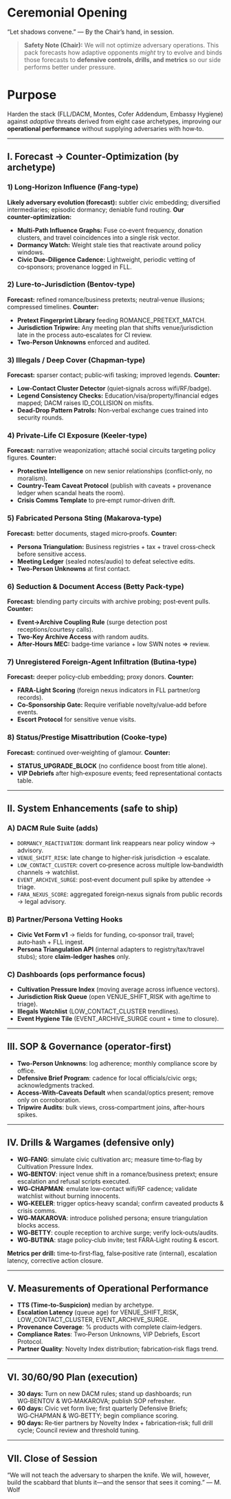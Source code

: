 # Ceremonial Opening
“Let shadows convene.” — By the Chair’s hand, in session.

> **Safety Note (Chair):** We will not optimize adversary operations. This pack forecasts how adaptive opponents *might* try to evolve and binds those forecasts to **defensive controls, drills, and metrics** so our side performs better under pressure.

# Purpose
Harden the stack (FLL/DACM, Montes, Cofer Addendum, Embassy Hygiene) against *adaptive* threats derived from eight case archetypes, improving our **operational performance** without supplying adversaries with how‑to.

---

## I. Forecast → Counter‑Optimization (by archetype)

### 1) Long‑Horizon Influence (Fang‑type)
**Likely adversary evolution (forecast):** subtler civic embedding; diversified intermediaries; episodic dormancy; deniable fund routing.
**Our counter‑optimization:**
- **Multi‑Path Influence Graphs:** Fuse co‑event frequency, donation clusters, and travel coincidences into a single risk vector.
- **Dormancy Watch:** Weight stale ties that reactivate around policy windows.
- **Civic Due‑Diligence Cadence:** Lightweight, periodic vetting of co‑sponsors; provenance logged in FLL.

### 2) Lure‑to‑Jurisdiction (Bentov‑type)
**Forecast:** refined romance/business pretexts; neutral‑venue illusions; compressed timelines.
**Counter:**
- **Pretext Fingerprint Library** feeding ROMANCE_PRETEXT_MATCH.
- **Jurisdiction Tripwire:** Any meeting plan that shifts venue/jurisdiction late in the process auto‑escalates for CI review.
- **Two‑Person Unknowns** enforced and audited.

### 3) Illegals / Deep Cover (Chapman‑type)
**Forecast:** sparser contact; public‑wifi tasking; improved legends.
**Counter:**
- **Low‑Contact Cluster Detector** (quiet‑signals across wifi/RF/badge).
- **Legend Consistency Checks:** Education/visa/property/financial edges mapped; DACM raises ID_COLLISION on misfits.
- **Dead‑Drop Pattern Patrols:** Non‑verbal exchange cues trained into security rounds.

### 4) Private‑Life CI Exposure (Keeler‑type)
**Forecast:** narrative weaponization; attaché social circuits targeting policy figures.
**Counter:**
- **Protective Intelligence** on new senior relationships (conflict‑only, no moralism).
- **Country‑Team Caveat Protocol** (publish with caveats + provenance ledger when scandal heats the room).
- **Crisis Comms Template** to pre‑empt rumor‑driven drift.

### 5) Fabricated Persona Sting (Makarova‑type)
**Forecast:** better documents, staged micro‑proofs.
**Counter:**
- **Persona Triangulation:** Business registries + tax + travel cross‑check before sensitive access.
- **Meeting Ledger** (sealed notes/audio) to defeat selective edits.
- **Two‑Person Unknowns** at first contact.

### 6) Seduction & Document Access (Betty Pack‑type)
**Forecast:** blending party circuits with archive probing; post‑event pulls.
**Counter:**
- **Event→Archive Coupling Rule** (surge detection post receptions/courtesy calls).
- **Two‑Key Archive Access** with random audits.
- **After‑Hours MEC:** badge‑time variance + low SWN notes ⇒ review.

### 7) Unregistered Foreign‑Agent Infiltration (Butina‑type)
**Forecast:** deeper policy‑club embedding; proxy donors.
**Counter:**
- **FARA‑Light Scoring** (foreign nexus indicators in FLL partner/org records).
- **Co‑Sponsorship Gate:** Require verifiable novelty/value‑add before events.
- **Escort Protocol** for sensitive venue visits.

### 8) Status/Prestige Misattribution (Cooke‑type)
**Forecast:** continued over‑weighting of glamour.
**Counter:**
- **STATUS_UPGRADE_BLOCK** (no confidence boost from title alone).
- **VIP Debriefs** after high‑exposure events; feed representational contacts table.

---

## II. System Enhancements (safe to ship)

### A) DACM Rule Suite (adds)
- `DORMANCY_REACTIVATION`: dormant link reappears near policy window → advisory.
- `VENUE_SHIFT_RISK`: late change to higher‑risk jurisdiction → escalate.
- `LOW_CONTACT_CLUSTER`: covert co‑presence across multiple low‑bandwidth channels → watchlist.
- `EVENT_ARCHIVE_SURGE`: post‑event document pull spike by attendee → triage.
- `FARA_NEXUS_SCORE`: aggregated foreign‑nexus signals from public records → legal advisory.

### B) Partner/Persona Vetting Hooks
- **Civic Vet Form v1** → fields for funding, co‑sponsor trail, travel; auto‑hash + FLL ingest.
- **Persona Triangulation API** (internal adapters to registry/tax/travel stubs); store **claim‑ledger hashes** only.

### C) Dashboards (ops performance focus)
- **Cultivation Pressure Index** (moving average across influence vectors).
- **Jurisdiction Risk Queue** (open VENUE_SHIFT_RISK with age/time to triage).
- **Illegals Watchlist** (LOW_CONTACT_CLUSTER trendlines).
- **Event Hygiene Tile** (EVENT_ARCHIVE_SURGE count + time to closure).

---

## III. SOP & Governance (operator‑first)
- **Two‑Person Unknowns**: log adherence; monthly compliance score by office.
- **Defensive Brief Program**: cadence for local officials/civic orgs; acknowledgments tracked.
- **Access‑With‑Caveats Default** when scandal/optics present; remove only on corroboration.
- **Tripwire Audits**: bulk views, cross‑compartment joins, after‑hours spikes.

---

## IV. Drills & Wargames (defensive only)
- **WG‑FANG**: simulate civic cultivation arc; measure time‑to‑flag by Cultivation Pressure Index.
- **WG‑BENTOV**: inject venue shift in a romance/business pretext; ensure escalation and refusal scripts executed.
- **WG‑CHAPMAN**: emulate low‑contact wifi/RF cadence; validate watchlist without burning innocents.
- **WG‑KEELER**: trigger optics‑heavy scandal; confirm caveated products & crisis comms.
- **WG‑MAKAROVA**: introduce polished persona; ensure triangulation blocks access.
- **WG‑BETTY**: couple reception to archive surge; verify lock‑outs/audits.
- **WG‑BUTINA**: stage policy‑club invite; test FARA‑Light routing & escort.

**Metrics per drill:** time‑to‑first‑flag, false‑positive rate (internal), escalation latency, corrective action closure.

---

## V. Measurements of Operational Performance
- **TTS (Time‑to‑Suspicion)** median by archetype.
- **Escalation Latency** (queue age) for VENUE_SHIFT_RISK, LOW_CONTACT_CLUSTER, EVENT_ARCHIVE_SURGE.
- **Provenance Coverage**: % products with complete claim‑ledgers.
- **Compliance Rates**: Two‑Person Unknowns, VIP Debriefs, Escort Protocol.
- **Partner Quality**: Novelty Index distribution; fabrication‑risk flags trend.

---

## VI. 30/60/90 Plan (execution)
- **30 days:** Turn on new DACM rules; stand up dashboards; run WG‑BENTOV & WG‑MAKAROVA; publish SOP refresher.
- **60 days:** Civic vet form live; first quarterly Defensive Briefs; WG‑CHAPMAN & WG‑BETTY; begin compliance scoring.
- **90 days:** Re‑tier partners by Novelty Index + fabrication‑risk; full drill cycle; Council review and threshold tuning.

---

## VII. Close of Session
“We will not teach the adversary to sharpen the knife. We will, however, build the scabbard that blunts it—and the sensor that sees it coming.” — M. Wolf

